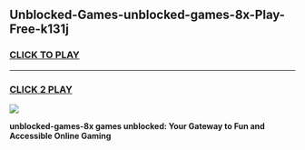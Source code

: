 
## Unblocked-Games-unblocked-games-8x-Play-Free-k131j
<h3>
<a href="https://premium76.site?title=unblocked-games-8x&ref=18A">CLICK TO PLAY</a></h3>
<hr>

<h3>
<a href="https://premium76.site?title=unblocked-games-8x&ref=18A">CLICK 2 PLAY</a>
  
</h3>

<a href="https://premium76.site?title=unblocked-games-8x&ref=18A"><img src="https://clearcache.store/games.png"></a>


**unblocked-games-8x games unblocked: Your Gateway to Fun and Accessible Online Gaming**
